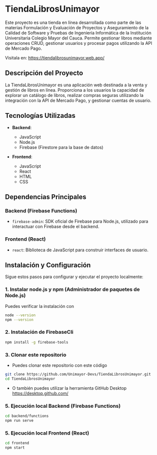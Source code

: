 # TiendaLibrosUnimayor

Este proyecto es una tienda en línea desarrollada como parte de las materias Formulación y Evaluación de Proyectos y Aseguramiento de la Calidad de Software y Pruebas de Ingeniería Informática de la Institución Universitaria Colegio Mayor del Cauca. Permite gestionar libros mediante operaciones CRUD, gestionar usuarios y procesar pagos utilizando la API de Mercado Pago.

Visitala en:
https://tiendalibrosunimayor.web.app/

## Descripción del Proyecto

La TiendaLibrosUnimayor es una aplicación web destinada a la venta y gestión de libros en línea. Proporciona a los usuarios la capacidad de explorar un catálogo de libros, realizar compras seguras utilizando la integración con la API de Mercado Pago, y gestionar cuentas de usuario.

## Tecnologías Utilizadas

- **Backend**:
  - JavaScript
  - Node.js
  - Firebase (Firestore para la base de datos)

- **Frontend**:
  - JavaScript
  - React
  - HTML
  - CSS

## Dependencias Principales

### Backend (Firebase Functions)

- `firebase-admin`: SDK oficial de Firebase para Node.js, utilizado para interactuar con Firebase desde el backend.

### Frontend (React)

- `react`: Biblioteca de JavaScript para construir interfaces de usuario.

## Instalación y Configuración

Sigue estos pasos para configurar y ejecutar el proyecto localmente:

### 1. Instalar node.js y npm (Administrador de paquetes de Node.js)
Puedes verificar la instalación con
```bash
node --version
npm --version
```

### 2. Instalación de FirebaseCli
```bash
npm install -g firebase-tools
```

### 3. Clonar este repositorio
- Puedes clonar este repositorio con este código
```bash
git clone https://github.com/Unimayor-Devs/TiendaLibrosUnimayor.git
cd TiendaLibrosUnimayor
```

- O también puedes utilizar la herramienta GitHub Desktop
https://desktop.github.com/

### 5. Ejecución local Backend (Firebase Functions)
```bash
cd backend/functions
npm run serve
```

### 5. Ejecución local Frontend (React)
```bash
cd frontend
npm start
```
